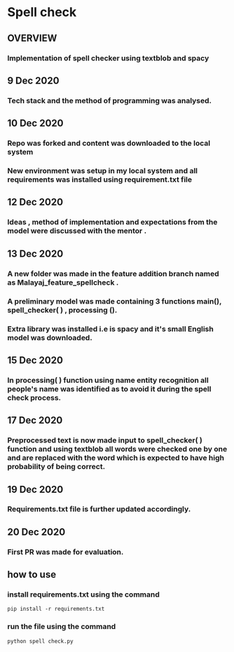 # Spell check

## OVERVIEW

### Implementation of spell checker using textblob and spacy

## 9 Dec 2020

### Tech stack and the method of programming was analysed.

## 10 Dec 2020

### Repo was forked and content was downloaded to the local system

### New environment was setup in my local system and all requirements was installed using requirement.txt file

## 12 Dec 2020

### Ideas , method of implementation and expectations from the model were discussed with the mentor .

## 13 Dec 2020

### A new folder was made in the feature addition branch named as Malayaj_feature_spellcheck .

### A preliminary model was made containing 3 functions main(), spell_checker( ) , processing ().

### Extra library was installed i.e is spacy and it's small English model was downloaded.

## 15 Dec 2020

### In processing( ) function using name entity recognition all people's name was identified as to avoid it during the spell check process.

## 17 Dec 2020

### Preprocessed text is now made input to spell_checker( ) function and using textblob all words were checked one by one and are replaced with the word which is expected to have high probability of being correct.

## 19 Dec 2020

### Requirements.txt file is further updated accordingly.

## 20 Dec 2020

### First PR was made for evaluation.

## how to use

### install requirements.txt using the command

    pip install -r requirements.txt

### run the file using the command

    python spell check.py

